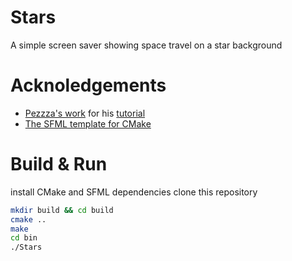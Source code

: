 # Stars

A simple screen saver showing space travel on a star background

# Acknoledgements

* [Pezzza's work](https://youtu.be/t0z3RojiKFg?si=nOxmVG55KtaJNiUC) for his [tutorial](https://youtu.be/t0z3RojiKFg)
* [The SFML template for CMake](https://github.com/SFML/cmake-sfml-project)

# Build & Run

install CMake and SFML dependencies
clone this repository

```bash
mkdir build && cd build
cmake ..
make
cd bin
./Stars
```
